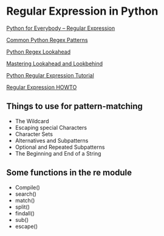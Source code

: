 
# Regular Expression in Python

[Python for Everybody – Regular Expression](https://github.com/AmaniAbbas/py4e/blob/master/Course-3/Quizzes/quiz_chapter11.md)

[Common Python Regex Patterns](https://www.dataquest.io/blog/regular-expressions-data-scientists/)
 
[Python Regex Lookahead](https://www.pythontutorial.net/python-regex/python-regex-lookahead/)

[Mastering Lookahead and Lookbehind](https://www.rexegg.com/regex-lookarounds.html)

[Python Regular Expression Tutorial](https://tschwarz.mscs.mu.edu/Classes/PythonB/Modules/RegularExpressions/article.html)

[Regular Expression HOWTO](https://docs.python.org/3/howto/regex.html)

## Things to use for pattern-matching

* The Wildcard
* Escaping special Characters
* Character Sets
* Alternatives and Subpatterns
* Optional and Repeated Subpatterns
* The Beginning and End of a String

## Some functions in the re module

* Compile()
* search()
* match()
* split()
* findall()
* sub()
* escape()






